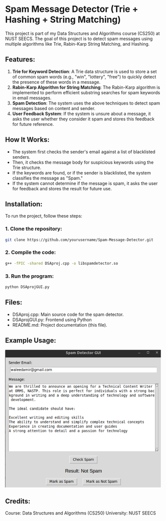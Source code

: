 # Spam Message Detector (Trie + Hashing + String Matching)

This project is part of my Data Structures and Algorithms course (CS250) at NUST SEECS. The goal of this project is to detect spam messages using multiple algorithms like Trie, Rabin-Karp String Matching, and Hashing.

## Features:
1. **Trie for Keyword Detection**: A Trie data structure is used to store a set of common spam words (e.g., "win", "lottery", "free") to quickly detect the presence of these words in a message.
2. **Rabin-Karp Algorithm for String Matching**: The Rabin-Karp algorithm is implemented to perform efficient substring searches for spam keywords in email messages.
3. **Spam Detection**: The system uses the above techniques to detect spam messages based on content and sender.
4. **User Feedback System**: If the system is unsure about a message, it asks the user whether they consider it spam and stores this feedback for future reference.

## How It Works:

- The system first checks the sender's email against a list of blacklisted senders.
- Then, it checks the message body for suspicious keywords using the Trie structure.
- If the keywords are found, or if the sender is blacklisted, the system classifies the message as "Spam."
- If the system cannot determine if the message is spam, it asks the user for feedback and stores the result for future use.

## Installation:

To run the project, follow these steps:

### 1. **Clone the repository:**

```bash
git clone https://github.com/yourusername/Spam-Message-Detector.git 
```
### 2. **Compile the code:**

```bash
g++ -fPIC -shared DSAproj.cpp -o libspamdetector.so
```
### 3. **Run the program:**

```bash
python DSAprojGUI.py
```

## Files:
- DSAproj.cpp: Main source code for the spam detector.
- DSAprojGUI.py: Frontend using Python
- README.md: Project documentation (this file).


## Example Usage:
![alt text](DSAresult.png)


## Credits:
Course: Data Structures and Algorithms (CS250)
University: NUST SEECS
